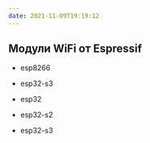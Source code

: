```yaml
---
date: 2021-11-09T19:19:12
---
```


## Модули WiFi от Espressif

- esp8266
- esp32-s3

- esp32
- esp32-s2
- esp32-s3

